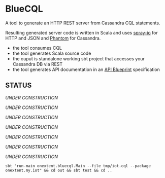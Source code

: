 # BlueCQL

A tool to generate an HTTP REST server from Cassandra CQL statements.

Resulting generated server code is written in Scala and uses [spray-io](http://spray.io/) for HTTP and JSON and [Phantom](https://github.com/outworkers/phantom) for Cassandra.

  * the tool consumes CQL
  * the tool generates Scala source code
  * the ouput is standalone working sbt project that accesses your Cassandra DB via REST
  * the tool generates API documentation in an [API Blueprint](https://apiblueprint.org/) specification

## STATUS

*UNDER CONSTRUCTION*

*UNDER CONSTRUCTION*

*UNDER CONSTRUCTION*

*UNDER CONSTRUCTION*

*UNDER CONSTRUCTION*

*UNDER CONSTRUCTION*

*UNDER CONSTRUCTION*

```
sbt "run-main onextent.bluecql.Main --file tmp/iot.cql --package onextent.my.iot" && cd out && sbt test && cd ..
```

